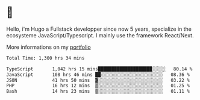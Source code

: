 # 👋 

Hello, i'm Hugo a Fullstack developper since now 5 years, specialize in the ecosysteme JavaScript/Typescript. I mainly use the framework React/Next.

More informations on my [portfolio](https://hcampos.fr)

<!--START_SECTION:waka-->

```txt
Total Time: 1,300 hrs 34 mins

TypeScript       1,042 hrs 15 mins████████████████████░░░░░   80.14 %
JavaScript       108 hrs 46 mins ██░░░░░░░░░░░░░░░░░░░░░░░   08.36 %
JSON             41 hrs 50 mins  ▓░░░░░░░░░░░░░░░░░░░░░░░░   03.22 %
PHP              16 hrs 12 mins  ▒░░░░░░░░░░░░░░░░░░░░░░░░   01.25 %
Bash             14 hrs 23 mins  ▒░░░░░░░░░░░░░░░░░░░░░░░░   01.11 %
```

<!--END_SECTION:waka-->
